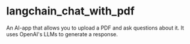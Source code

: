 # langchain_chat_with_pdf
An AI-app that allows you to upload a PDF and ask questions about it. It uses OpenAI's LLMs to generate a response.
